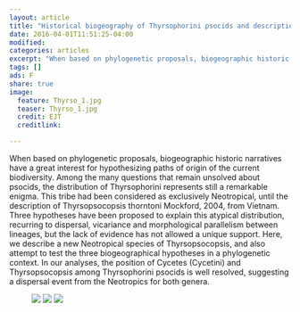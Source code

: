 ```yaml
---
layout: article
title: "Historical biogeography of Thyrsophorini psocids and description of a new neotropical species of Thyrsopsocopsis (Psocodea: Psocomorpha: Psocidae)"
date: 2016-04-01T11:51:25-04:00
modified:
categories: articles
excerpt: "When based on phylogenetic proposals, biogeographic historic narratives have a great interest for hypothesizing paths of origin of the current biodiversity. Among the many questions that remain unsolved about psocids, the distribution of Thyrsophorini represents still a remarkable enigma. This tribe had been considered as exclusively Neotropical, until the description of Thyrsopsocopsis thorntoni Mockford, 2004, from Vietnam. Three hypotheses have been proposed to explain this atypical distribution, recurring to dispersal, vicariance and morphological parallelism between lineages, but the lack of evidence has not allowed a unique support. Here, we describe a new Neotropical species of Thyrsopsocopsis, and also attempt to test the three biogeographical hypotheses in a phylogenetic context. In our analyses, the position of Cycetes (Cycetini) and Thyrsopsocopsis among Thyrsophorini psocids is well resolved, suggesting a dispersal event from the Neotropics for both genera."
tags: []
ads: F
share: true
image:
  feature: Thyrso_1.jpg
  teaser: Thyrso_1.jpg
  credit: EJT
  creditlink: 

---
```


When based on phylogenetic proposals, biogeographic historic narratives have a great interest for hypothesizing paths of origin of the current biodiversity. Among the many questions that remain unsolved about psocids, the distribution of Thyrsophorini represents still a remarkable enigma. This tribe had been considered as exclusively Neotropical, until the description of Thyrsopsocopsis thorntoni Mockford, 2004, from Vietnam. Three hypotheses have been proposed to explain this atypical distribution, recurring to dispersal, vicariance and morphological parallelism between lineages, but the lack of evidence has not allowed a unique support. Here, we describe a new Neotropical species of Thyrsopsocopsis, and also attempt to test the three biogeographical hypotheses in a phylogenetic context. In our analyses, the position of Cycetes (Cycetini) and Thyrsopsocopsis among Thyrsophorini psocids is well resolved, suggesting a dispersal event from the Neotropics for both genera.
<figure class="third">
	<a href="http://placehold.it/1200x600.gif"><img src="http://placehold.it/900x450.gif"></a>
	<a href="http://placehold.it/1200x600.gif"><img src="http://placehold.it/900x450.gif"></a>
	<a href="http://placehold.it/1200x600.gif"><img src="http://placehold.it/900x450.gif"></a>
</figure>
